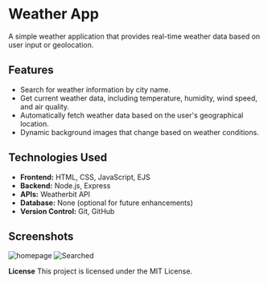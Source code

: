 # Weather App

A simple weather application that provides real-time weather data based on user input or geolocation.

## Features

- Search for weather information by city name.
- Get current weather data, including temperature, humidity, wind speed, and air quality.
- Automatically fetch weather data based on the user's geographical location.
- Dynamic background images that change based on weather conditions.

## Technologies Used

- **Frontend:** HTML, CSS, JavaScript, EJS
- **Backend:** Node.js, Express
- **APIs:** Weatherbit API
- **Database:** None (optional for future enhancements)
- **Version Control:** Git, GitHub

## Screenshots

![homepage](https://github.com/user-attachments/assets/908d2dac-b78f-431c-a4d4-f318df8cabff)
![Searched](https://github.com/user-attachments/assets/3f65be6e-bc44-4cf4-a723-018dd5577b30)


**License**
This project is licensed under the MIT License.
